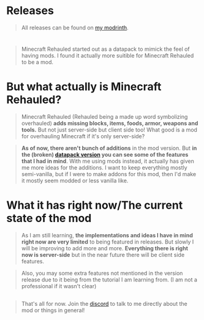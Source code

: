 # Releases
> All releases can be found on [my modrinth](https://modrinth.com/user/reactiveplayz).

#
> Minecraft Rehauled started out as a datapack to mimick the feel of having mods. I found it actually more suitible for Minecraft Rehauled to be a mod.

# But what actually is Minecraft Rehauled?
> Minecraft Rehauled (Rehauled being a made up word symbolizing overhauled) **adds missing blocks, items, foods, armor, weapons and tools.** But not just server-side but client side too! What good is a mod for overhauling Minecraft if it's only server-side?

> **As of now, there aren't bunch of additions** in the mod version. But **in the (broken) [datapack version](https://github.com/ReactivePlayZ/Minecraft-Rehauled-Datapack/releases/tag/v1.0.4-dev) you can see some of the features that I had in mind**. With me using mods instead, it actually has given me more ideas for the additions. I want to keep everything mostly semi-vanilla, but if I were to make addons for this mod, then I'd make it mostly seem modded or less vanilla like.

# What it has right now/The current state of the mod
> As I am still learning, **the implementations and ideas I have in mind right now are very limited** to being featured in releases. But slowly I will be improving to add more and more.
**Everything there is right now is server-side** but in the near future there will be client side features.

> Also, you may some extra features not mentioned in the version release due to it being from the tutorial I am learning from. (I am not a professional if it wasn't clear)

##
> That's all for now. Join the [discord](https://discord.gg/Agz7ygXPzJ) to talk to me directly about the mod or things in general!
